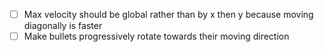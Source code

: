 - [ ] Max velocity should be global rather than by x then y because moving diagonally is faster
- [ ] Make bullets progressively rotate towards their moving direction